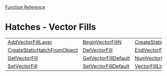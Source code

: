 [Function Reference](../README.md)

# Hatches - Vector Fills
| | | |
|---|---|---|
| [AddVectorFillLayer](../Functions/AddVectorFillLayer.md) | [BeginVectorFillN](../Functions/BeginVectorFillN.md) | [CreateStaticHatch](../Functions/CreateStaticHatch.md) |
| [CreateStaticHatchFromObject](../Functions/CreateStaticHatchFromObject.md) | [DelVectorFill](../Functions/DelVectorFill.md) | [EndVectorFill](../Functions/EndVectorFill.md) |
| [GetVectorFill](../Functions/GetVectorFill.md) | [GetVectorFillDefault](../Functions/GetVectorFillDefault.md) | [NumVectorFills](../Functions/NumVectorFills.md) |
| [SetVectorFill](../Functions/SetVectorFill.md) | [SetVectorFillDefault](../Functions/SetVectorFillDefault.md) | [VectorFillList](../Functions/VectorFillList.md) |


